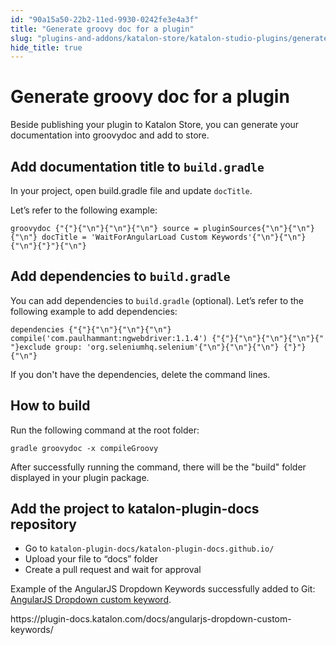 ```yaml
---
id: "90a15a50-22b2-11ed-9930-0242fe3e4a3f"
title: "Generate groovy doc for a plugin"
slug: "plugins-and-addons/katalon-store/katalon-studio-plugins/generate-groovy-doc-for-a-plugin"
hide_title: true
---
```

    

# <a id="id" class="anchor_top_offset"/><a id="ariaid-title1" class="anchor_top_offset"/>Generate groovy doc for a plugin

    
      
<p xmlns="http://www.w3.org/1999/xhtml" className="p">Beside publishing your plugin to Katalon Store, you can generate   your documentation into groovydoc and add to store.</p> 
    
  
    

## <a id="id_1" class="anchor_top_offset"/>Add documentation title to <code xmlns="http://www.w3.org/1999/xhtml" className="ph codeph">build.gradle</code>     

    
      
<p xmlns="http://www.w3.org/1999/xhtml" className="p">In your project, open build.gradle file and update   <code className="ph codeph">docTitle</code>.</p> 
      
<p xmlns="http://www.w3.org/1999/xhtml" className="p">Let’s refer to the following example:</p> 
              
<pre xmlns="http://www.w3.org/1999/xhtml" className="pre codeblock"><code>groovydoc {"{"}{"\n"}{"\n"}{"\n"} source = pluginSources{"\n"}{"\n"}{"\n"} docTitle = 'WaitForAngularLoad Custom Keywords'{"\n"}{"\n"}{"\n"}{"}"}{"\n"}</code></pre> 
          
  

## <a id="id_2" class="anchor_top_offset"/>Add dependencies to <code xmlns="http://www.w3.org/1999/xhtml" className="ph codeph">build.gradle</code>     

<p xmlns="http://www.w3.org/1999/xhtml" className="p">You can add dependencies to <code className="ph codeph">build.gradle</code>   (optional). Let’s refer to the following example to add   dependencies:</p> 
<pre xmlns="http://www.w3.org/1999/xhtml" className="pre codeblock"><code>dependencies {"{"}{"\n"}{"\n"}{"\n"} compile('com.paulhammant:ngwebdriver:1.1.4') {"{"}{"\n"}{"\n"}{"\n"}{"   "}exclude group: 'org.seleniumhq.selenium'{"\n"}{"\n"}{"\n"} {"}"}{"\n"}</code></pre> 
<p xmlns="http://www.w3.org/1999/xhtml" className="p">If you don't have the dependencies, delete the command lines.</p> 

## <a id="concept-1739" class="anchor_top_offset"/>How to build

<div xmlns="http://www.w3.org/1999/xhtml" className="p">Run the following command at the root folder:<pre className="pre codeblock"><code>gradle groovydoc -x compileGroovy</code></pre></div>
<p xmlns="http://www.w3.org/1999/xhtml" className="p">After successfully running the command, there will be the "build" folder displayed in your plugin package.</p> 

## <a id="id_3" class="anchor_top_offset"/>Add the project to katalon-plugin-docs repository

<ul xmlns="http://www.w3.org/1999/xhtml" className="ul"><li className="li">Go to     <code className="ph codeph">katalon-plugin-docs/katalon-plugin-docs.github.io/</code>   </li><li className="li">Upload your file to “docs” folder</li><li className="li">Create a pull request and wait for approval</li></ul> 
<p xmlns="http://www.w3.org/1999/xhtml" className="p">Example of the AngularJS Dropdown Keywords successfully added to   Git: <a className="xref j-external-link" href="https://github.com/katalon-plugin-docs/katalon-plugin-docs.github.io/tree/master/docs/angularjs-dropdown-custom-keywords" target="_blank">AngularJS Dropdown custom keyword</a>.</p> 
<p xmlns="http://www.w3.org/1999/xhtml" className="p">   https://plugin-docs.katalon.com/docs/angularjs-dropdown-custom-keywords/</p> 
